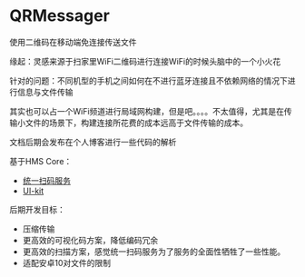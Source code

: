 # QRMessager
使用二维码在移动端免连接传送文件

缘起：灵感来源于扫家里WiFi二维码进行连接WiFi的时候头脑中的一个小火花

针对的问题：不同机型的手机之间如何在不进行蓝牙连接且不依赖网络的情况下进行信息与文件传输

其实也可以占一个WiFi频道进行局域网构建，但是吧。。。。不太值得，尤其是在传输小文件的场景下，构建连接所花费的成本远高于文件传输的成本。

文档后期会发布在个人博客进行一些代码的解析

基于HMS Core：

- [统一扫码服务](https://developer.huawei.com/consumer/cn/hms/huawei-scankit)
- [UI-kit](https://developer.huawei.com/consumer/cn/huawei-ui-kit/)

后期开发目标：

- 压缩传输
- 更高效的可视化码方案，降低编码冗余
- 更高效的扫描方案，感觉统一扫码服务为了服务的全面性牺牲了一些性能。
- 适配安卓10对文件的限制
